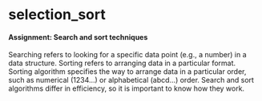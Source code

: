 # selection_sort

#### Assignment: Search and sort techniques
Searching refers to looking for a specific data point (e.g., a number) in a data structure. Sorting refers to arranging data in a particular format. Sorting algorithm specifies the way to arrange data in a particular order, such as numerical (1234…) or alphabetical (abcd…) order. Search and sort algorithms differ in efficiency, so it is important to know how they work.
